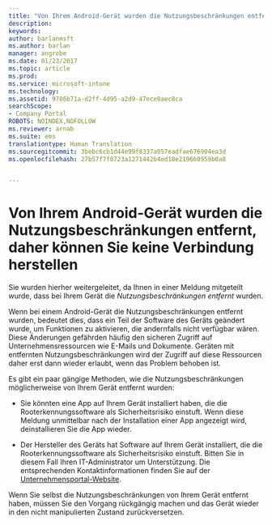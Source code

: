 ```yaml
---
title: "Von Ihrem Android-Gerät wurden die Nutzungsbeschränkungen entfernt, und es kann keine Verbindung hergestellt werden"
description: 
keywords: 
author: barlanmsft
ms.author: barlan
manager: angrobe
ms.date: 01/23/2017
ms.topic: article
ms.prod: 
ms.service: microsoft-intune
ms.technology: 
ms.assetid: 9786b71a-d2ff-4d95-a2d9-47ece0aec8ca
searchScope:
- Company Portal
ROBOTS: NOINDEX,NOFOLLOW
ms.reviewer: arnab
ms.suite: ems
translationtype: Human Translation
ms.sourcegitcommit: 3bebc6cb1d44e99f8337a057eadfae676904ea3d
ms.openlocfilehash: 27b57f7f8723a1271442b4ed18e219660959b0a8


---
```


# <a name="your-android-device-is-rooted-so-you-cant-connect"></a>Von Ihrem Android-Gerät wurden die Nutzungsbeschränkungen entfernt, daher können Sie keine Verbindung herstellen

Sie wurden hierher weitergeleitet, da Ihnen in einer Meldung mitgeteilt wurde, dass bei Ihrem Gerät die _Nutzungsbeschränkungen entfernt_ wurden.

Wenn bei einem Android-Gerät die Nutzungsbeschränkungen entfernt wurden, bedeutet dies, dass ein Teil der Software des Geräts geändert wurde, um Funktionen zu aktivieren, die andernfalls nicht verfügbar wären. Diese Änderungen gefährden häufig den sicheren Zugriff auf Unternehmensressourcen wie E-Mails und Dokumente. Geräten mit entfernten Nutzungsbeschränkungen wird der Zugriff auf diese Ressourcen daher erst dann wieder erlaubt, wenn das Problem behoben ist.  

Es gibt ein paar gängige Methoden, wie die Nutzungsbeschränkungen möglicherweise von Ihrem Gerät entfernt wurden:

- Sie könnten eine App auf Ihrem Gerät installiert haben, die die Rooterkennungssoftware als Sicherheitsrisiko einstuft. Wenn diese Meldung unmittelbar nach der Installation einer App angezeigt wird, deinstallieren Sie die App wieder.

- Der Hersteller des Geräts hat Software auf Ihrem Gerät installiert, die die Rooterkennungssoftware als Sicherheitsrisiko einstuft. Bitten Sie in diesem Fall Ihren IT-Administrator um Unterstützung. Die entsprechenden Kontaktinformationen finden Sie auf der [Unternehmensportal-Website](http://portal.manage.microsoft.com).

Wenn Sie selbst die Nutzungsbeschränkungen von Ihrem Gerät entfernt haben, müssen Sie den Vorgang rückgängig machen und das Gerät wieder in den nicht manipulierten Zustand zurückversetzen.



<!--HONumber=Jan17_HO4-->


